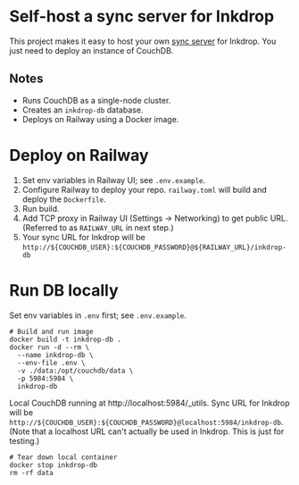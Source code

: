 # Self-host a sync server for Inkdrop

This project makes it easy to host your own [sync server] for Inkdrop.
You just need to deploy an instance of CouchDB.

## Notes

- Runs CouchDB as a single-node cluster.
- Creates an `inkdrop-db` database.
- Deploys on Railway using a Docker image.

# Deploy on Railway

1. Set env variables in Railway UI; see `.env.example`.
2. Configure Railway to deploy your repo. `railway.toml` will build and deploy the `Dockerfile`.
3. Run build.
4. Add TCP proxy in Railway UI (Settings -> Networking) to get public URL. (Referred to as `RAILWAY_URL` in next step.)
5. Your sync URL for Inkdrop will be `http://${COUCHDB_USER}:${COUCHDB_PASSWORD}@${RAILWAY_URL}/inkdrop-db`

# Run DB locally

Set env variables in `.env` first; see `.env.example`.

```shell
# Build and run image
docker build -t inkdrop-db .
docker run -d --rm \
  --name inkdrop-db \
  --env-file .env \
  -v ./data:/opt/couchdb/data \
  -p 5984:5984 \
  inkdrop-db
```

Local CouchDB running at http://localhost:5984/_utils.
Sync URL for Inkdrop will be `http://${COUCHDB_USER}:${COUCHDB_PASSWORD}@localhost:5984/inkdrop-db`.
(Note that a localhost URL can't actually be used in Inkdrop. This is just for testing.)

```shell
# Tear down local container
docker stop inkdrop-db
rm -rf data
```

[sync server]: https://docs.inkdrop.app/reference/note-synchronization#how-to-set-up-your-own-sync-server

